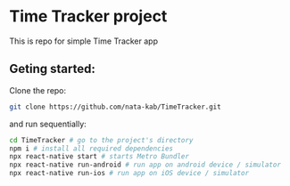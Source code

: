 # Time Tracker project

This is repo for simple Time Tracker app

## Geting started:

Clone the repo:

```bash
git clone https://github.com/nata-kab/TimeTracker.git
```

and run sequentially:

```bash
cd TimeTracker # go to the project's directory
npm i # install all required dependencies
npx react-native start # starts Metro Bundler
npx react-native run-android # run app on android device / simulator
npx react-native run-ios # run app on iOS device / simulator
```
